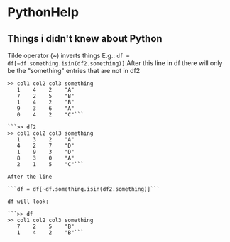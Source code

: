 # PythonHelp
Things i didn't knew about Python
---
Tilde operator (~) 
inverts things
E.g.: 
```df = df[~df.something.isin(df2.something)]```
After this line in df there will only be the "something" entries that are not in df2
```>> df
>> col1 col2 col3 something
   1    4    2    "A"
   7    2    5    "B"
   1    4    2    "B"
   9    3    6    "A"
   0    4    2    "C"```
   
```>> df2
>> col1 col2 col3 something
   1    3    2    "A"
   4    2    7    "D"
   1    9    3    "D"
   8    3    0    "A"
   2    1    5    "C"```
   
After the line

```df = df[~df.something.isin(df2.something)]```

df will look:

```>> df
>> col1 col2 col3 something
   7    2    5    "B"
   1    4    2    "B"```

